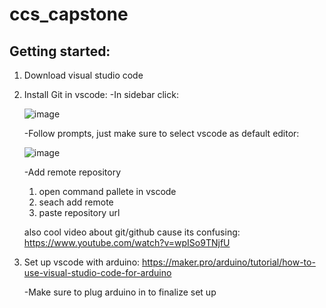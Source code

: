 # ccs_capstone

## Getting started:
1. Download visual studio code
2. Install Git in vscode:
   -In sidebar click:
   
    ![image](https://github.com/arc093/ccs_capstone/assets/152421805/d12eee71-758d-40e8-b20a-dfbc67c2e47d)

   -Follow prompts, just make sure to select vscode as default editor:
   
   ![image](https://github.com/arc093/ccs_capstone/assets/152421805/8c2f1bc8-b8f2-47e2-9d33-765a27c29df0)

   -Add remote repository
   
      1. open command pallete in vscode
      2. seach add remote
      3. paste repository url

     also cool video about git/github cause its confusing: https://www.youtube.com/watch?v=wpISo9TNjfU
   


5. Set up vscode with arduino: https://maker.pro/arduino/tutorial/how-to-use-visual-studio-code-for-arduino

   -Make sure to plug arduino in to finalize set up
